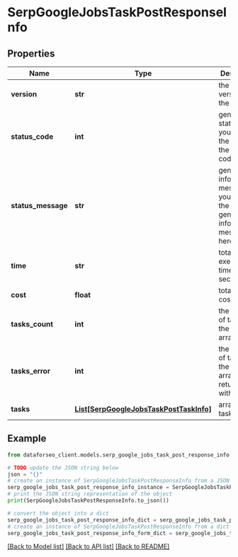 # SerpGoogleJobsTaskPostResponseInfo


## Properties

Name | Type | Description | Notes
------------ | ------------- | ------------- | -------------
**version** | **str** | the current version of the API | [optional] 
**status_code** | **int** | general status code you can find the full list of the response codes here | [optional] 
**status_message** | **str** | general informational message you can find the full list of general informational messages here | [optional] 
**time** | **str** | total execution time, seconds | [optional] 
**cost** | **float** | total tasks cost, USD | [optional] 
**tasks_count** | **int** | the number of tasks in the tasks array | [optional] 
**tasks_error** | **int** | the number of tasks in the tasks array returned with an error | [optional] 
**tasks** | [**List[SerpGoogleJobsTaskPostTaskInfo]**](SerpGoogleJobsTaskPostTaskInfo.md) | array of tasks | [optional] 

## Example

```python
from dataforseo_client.models.serp_google_jobs_task_post_response_info import SerpGoogleJobsTaskPostResponseInfo

# TODO update the JSON string below
json = "{}"
# create an instance of SerpGoogleJobsTaskPostResponseInfo from a JSON string
serp_google_jobs_task_post_response_info_instance = SerpGoogleJobsTaskPostResponseInfo.from_json(json)
# print the JSON string representation of the object
print(SerpGoogleJobsTaskPostResponseInfo.to_json())

# convert the object into a dict
serp_google_jobs_task_post_response_info_dict = serp_google_jobs_task_post_response_info_instance.to_dict()
# create an instance of SerpGoogleJobsTaskPostResponseInfo from a dict
serp_google_jobs_task_post_response_info_form_dict = serp_google_jobs_task_post_response_info.from_dict(serp_google_jobs_task_post_response_info_dict)
```
[[Back to Model list]](../README.md#documentation-for-models) [[Back to API list]](../README.md#documentation-for-api-endpoints) [[Back to README]](../README.md)


